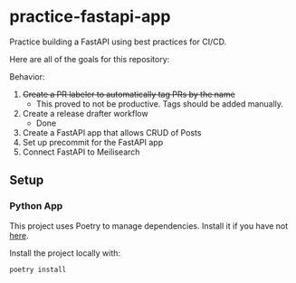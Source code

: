 # practice-fastapi-app
Practice building a FastAPI using best practices for CI/CD.

Here are all of the goals for this repository:

Behavior:
1. ~~Create a PR labeler to automatically tag PRs by the name~~
    - This proved to not be productive. Tags should be added manually.
2. Create a release drafter workflow
    - Done
3. Create a FastAPI app that allows CRUD of Posts
4. Set up precommit for the FastAPI app
5. Connect FastAPI to Meilisearch

## Setup

### Python App
This project uses Poetry to manage dependencies. Install it if you have not [here](https://python-poetry.org/docs/#installation).  

Install the project locally with: 
```bash
poetry install
```
